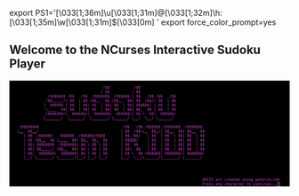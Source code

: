 export PS1='\[\033[1;36m\]\u\[\033[1;31m\]@\[\033[1;32m\]\h:\[\033[1;35m\]\w\[\033[1;31m\]\$\[\033[0m\] '
export force_color_prompt=yes

## Welcome to the NCurses Interactive Sudoku Player
![Splash Screen](splash_screen.png)
